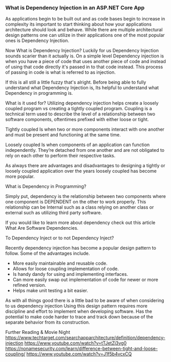 ### What is Dependency Injection in an ASP.NET Core App

As applications begin to be built out and as code bases begin to increase in complexity its important to start thinking about how your applications architecture should look and behave. While there are multiple architectural design patterns one can utilize in their applications one of the most popular ones is Dependency Injection. 

 

Now What is Dependency Injection?
Luckily for us Dependency Injection sounds scarier than it actually is. On a simple level Dependency injection is when you have a piece of code that uses another piece of code and instead of using that code directly it's passed in to that code instead. This process of passing in code is what is referred to as injection.

If this is all still a little fuzzy that's alright. Before being able to fully understand what Dependency Injection is, Its helpful to understand what Dependency in programming is.

What is it used for?
Utilizing dependency injection helps create a loosely coupled program vs creating a tightly coupled program. Coupling is a technical term used to describe the level of a relationship between two software components, oftentimes prefixed with either loose or tight.

Tightly coupled
Is when two or more components interact with one another and must be present and functioning at the same time.

Loosely coupled 
Is when components of an application can function independently. They’re detached from one another and are not obligated to rely on each other to perform their respective tasks.

As always there are advantages and disadvantages to designing a tightly or loosely coupled application over the years loosely coupled has become more popular.

What is Dependency in Programming?

Simply put, dependency is the relationship between two components where one component is DEPENDENT on the other to work properly. This relationship can be Internal such as a class relying on another class or external such as utilizing third party software. 

If you would like to learn more about dependency check out this article What Are Software Dependencies.

To Dependency Inject or to not Dependency Inject?

Recently dependency injection has become a popular design pattern to follow. Some of the advantages include.
- More easily maintainable and reusable code.
-  Allows for loose coupling implementation of code.
-  Is handy dandy for using and implementing interfaces.
-  Can more easily swap out implementation of code for newer or more refined version.
- Helps make unit testing a bit easier.

As with all things good there is a little bad to be aware of when considering to us dependency injection
Using this design pattern requires more discipline and effort to implement when developing software.
Has the potential to make code harder to trace and track down because of the separate behavior from its construction.

Further Reading & Movie Night
https://www.techtarget.com/searchapparchitecture/definition/dependency-injection
https://www.youtube.com/watch?v=tTJetZj3vg0
https://nonamesecurity.com/learn/difference-between-tight-and-loose-coupling/
https://www.youtube.com/watch?v=J1f5b4vcxCQ
